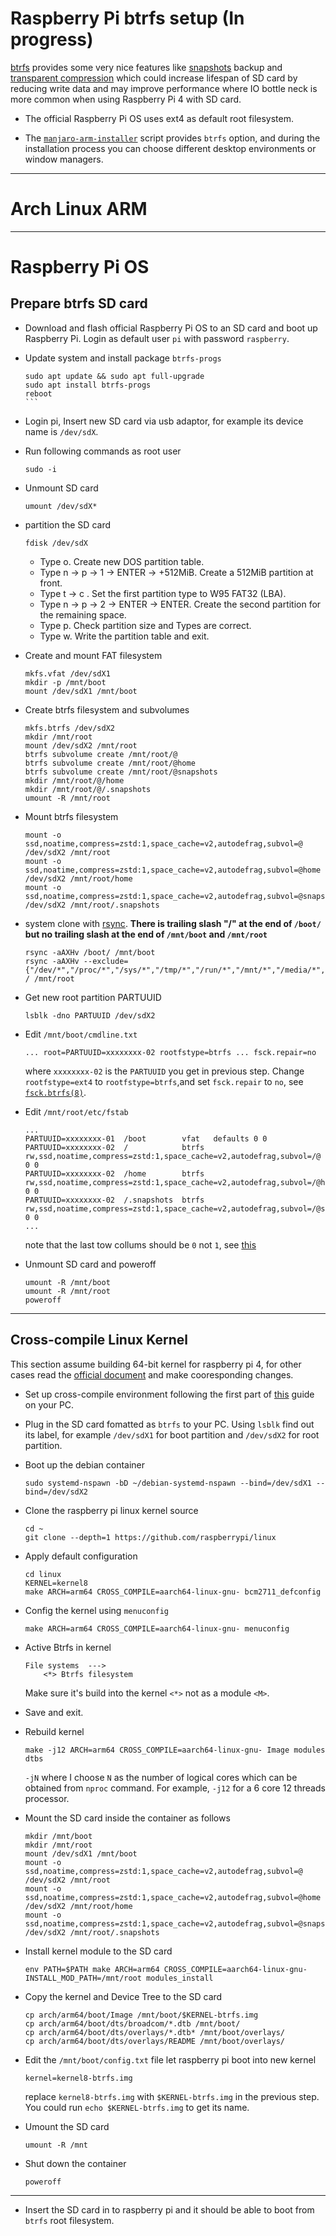 # Raspberry Pi btrfs setup (In progress)

[btrfs](https://wiki.archlinux.org/title/Btrfs) provides some very nice features like [snapshots](https://btrfs.wiki.kernel.org/index.php/SysadminGuide#Snapshots) backup and [transparent compression](https://wiki.archlinux.org/title/Btrfs#Compression) which could increase lifespan of SD card by reducing write data and may improve performance where IO bottle neck is more common when using Raspberry Pi 4 with SD card.

- The official Raspberry Pi OS uses ext4 as default root filesystem.

- The [`manjaro-arm-installer`](https://gitlab.manjaro.org/manjaro-arm/applications/manjaro-arm-installer/-/tree/master) script provides `btrfs` option, and during the installation process you can choose different desktop environments or window managers.

___
# Arch Linux ARM

___
# Raspberry Pi OS

## Prepare btrfs SD card

- Download and flash official Raspberry Pi OS to an SD card and boot up Raspberry Pi. Login as default user `pi` with password `raspberry`.
- Update system and install package `btrfs-progs`
  ````
  sudo apt update && sudo apt full-upgrade 
  sudo apt install btrfs-progs
  reboot
  ```
- Login pi, Insert new SD card via usb adaptor, for example its device name is `/dev/sdX`.

- Run following commands as root user
  ```
  sudo -i
  ```

- Unmount SD card
  ```
  umount /dev/sdX*
  ```

- partition the SD card
  ```
  fdisk /dev/sdX
  ````

  - Type o. Create new DOS partition table.
  - Type n -> p -> 1 -> ENTER -> +512MiB. Create a 512MiB partition at front.
  - Type t -> c . Set the first partition type to W95 FAT32 (LBA).
  - Type n -> p -> 2 -> ENTER -> ENTER. Create the second partition for the remaining space.
  - Type p. Check partition size and Types are correct.
  - Type w. Write the partition table and exit.

- Create and mount FAT filesystem
  ```
  mkfs.vfat /dev/sdX1
  mkdir -p /mnt/boot
  mount /dev/sdX1 /mnt/boot
  ```
- Create btrfs filesystem and subvolumes
  ```
  mkfs.btrfs /dev/sdX2
  mkdir /mnt/root
  mount /dev/sdX2 /mnt/root
  btrfs subvolume create /mnt/root/@
  btrfs subvolume create /mnt/root/@home
  btrfs subvolume create /mnt/root/@snapshots
  mkdir /mnt/root/@/home
  mkdir /mnt/root/@/.snapshots
  umount -R /mnt/root
  ```

- Mount btrfs filesystem
  ```
  mount -o ssd,noatime,compress=zstd:1,space_cache=v2,autodefrag,subvol=@ /dev/sdX2 /mnt/root
  mount -o ssd,noatime,compress=zstd:1,space_cache=v2,autodefrag,subvol=@home /dev/sdX2 /mnt/root/home
  mount -o ssd,noatime,compress=zstd:1,space_cache=v2,autodefrag,subvol=@snapshots /dev/sdX2 /mnt/root/.snapshots
  ```
- system clone with [rsync](https://wiki.archlinux.org/title/Rsync#Full_system_backup). **There is trailing slash "/" at the end of  `/boot/` but no trailing slash at the end of `/mnt/boot` and `/mnt/root`**
  ```
  rsync -aAXHv /boot/ /mnt/boot
  rsync -aAXHv --exclude={"/dev/*","/proc/*","/sys/*","/tmp/*","/run/*","/mnt/*","/media/*","/lost+found","/boot/*"} / /mnt/root
  ```

- Get new root partition PARTUUID
  ```
  lsblk -dno PARTUUID /dev/sdX2
  ```

- Edit `/mnt/boot/cmdline.txt` 
  ```
  ... root=PARTUUID=xxxxxxxx-02 rootfstype=btrfs ... fsck.repair=no
  ```
  where `xxxxxxxx-02` is the `PARTUUID` you get in previous step. Change `rootfstype=ext4` to `rootfstype=btrfs`,and
  set `fsck.repair` to `no`, see [`fsck.btrfs(8)`](https://man.archlinux.org/man/fsck.btrfs.8).

- Edit `/mnt/root/etc/fstab`
  ```
  ...
  PARTUUID=xxxxxxxx-01  /boot        vfat   defaults 0 0
  PARTUUID=xxxxxxxx-02  /            btrfs  rw,ssd,noatime,compress=zstd:1,space_cache=v2,autodefrag,subvol=/@	         0 0
  PARTUUID=xxxxxxxx-02  /home        btrfs  rw,ssd,noatime,compress=zstd:1,space_cache=v2,autodefrag,subvol=/@home	     0 0
  PARTUUID=xxxxxxxx-02  /.snapshots  btrfs  rw,ssd,noatime,compress=zstd:1,space_cache=v2,autodefrag,subvol=/@snapshots	 0 0
  ...
  ```
  note that the last tow collums should be `0` not `1`, see [this](https://wiki.archlinux.org/title/Fstab#Usage)

- Unmount SD card and poweroff
  ```
  umount -R /mnt/boot
  umount -R /mnt/root
  poweroff
  ```

___
## Cross-compile Linux Kernel
This section assume building 64-bit kernel for raspberry pi 4, for other cases read the [official document](https://www.raspberrypi.org/documentation/computers/linux_kernel.html#cross-compiling-the-kernel) and make cooresponding changes.

- Set up cross-compile environment following the first part of [this](https://github.com/Bai-Qiang/Raspberry_Pi_tinkering_notes/blob/main/Cross_compile_Linux_kernel.md#create-a-clean-debian-environment) guide
  on your PC.
- Plug in the SD card fomatted as `btrfs` to your PC. Using `lsblk` find out its label, for example `/dev/sdX1` for boot partition and `/dev/sdX2` for root partition.
- Boot up the debian container
  ```
  sudo systemd-nspawn -bD ~/debian-systemd-nspawn --bind=/dev/sdX1 --bind=/dev/sdX2
  ```
- Clone the raspberry pi linux kernel source
  ```
  cd ~
  git clone --depth=1 https://github.com/raspberrypi/linux
  ```
- Apply default configuration
  ```
  cd linux
  KERNEL=kernel8
  make ARCH=arm64 CROSS_COMPILE=aarch64-linux-gnu- bcm2711_defconfig
  ```
- Config the kernel using `menuconfig`
  ```
  make ARCH=arm64 CROSS_COMPILE=aarch64-linux-gnu- menuconfig
  ```
- Active Btrfs in kernel
  ```
  File systems  --->
      <*> Btrfs filesystem
  ```
  Make sure it's build into the kernel `<*>` not as a module `<M>`.
- Save and exit.
- Rebuild kernel
  ```
  make -j12 ARCH=arm64 CROSS_COMPILE=aarch64-linux-gnu- Image modules dtbs
  ```
  `-jN` where I choose `N` as the number of logical cores which can be obtained from `nproc` command.
  For example, `-j12` for a 6 core 12 threads processor.

- Mount the SD card inside the container as follows
  ```
  mkdir /mnt/boot
  mkdir /mnt/root
  mount /dev/sdX1 /mnt/boot
  mount -o ssd,noatime,compress=zstd:1,space_cache=v2,autodefrag,subvol=@ /dev/sdX2 /mnt/root
  mount -o ssd,noatime,compress=zstd:1,space_cache=v2,autodefrag,subvol=@home /dev/sdX2 /mnt/root/home
  mount -o ssd,noatime,compress=zstd:1,space_cache=v2,autodefrag,subvol=@snapshots /dev/sdX2 /mnt/root/.snapshots
  ```
- Install kernel module to the SD card
  ```
  env PATH=$PATH make ARCH=arm64 CROSS_COMPILE=aarch64-linux-gnu- INSTALL_MOD_PATH=/mnt/root modules_install
  ```
- Copy the kernel and Device Tree to the SD card
  ```
  cp arch/arm64/boot/Image /mnt/boot/$KERNEL-btrfs.img
  cp arch/arm64/boot/dts/broadcom/*.dtb /mnt/boot/
  cp arch/arm64/boot/dts/overlays/*.dtb* /mnt/boot/overlays/
  cp arch/arm64/boot/dts/overlays/README /mnt/boot/overlays/
  ```
- Edit the `/mnt/boot/config.txt` file let raspberry pi boot into new kernel
  ```
  kernel=kernel8-btrfs.img
  ```
  replace `kernel8-btrfs.img` with `$KERNEL-btrfs.img` in the previous step.
  You could run `echo $KERNEL-btrfs.img` to get its name.
- Umount the SD card
  ```
  umount -R /mnt
  ```
- Shut down the container
  ```
  poweroff
  ```
___
- Insert the SD card in to raspberry pi and it should be able to boot from `btrfs` root filesystem.



